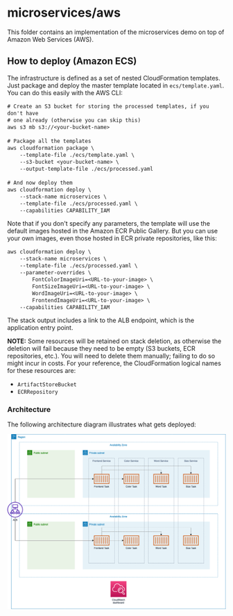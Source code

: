 # microservices/aws

This folder contains an implementation of the microservices demo on top of Amazon Web Services (AWS).

## How to deploy (Amazon ECS)

The infrastructure is defined as a set of nested CloudFormation templates. Just package and deploy the master template located in `ecs/template.yaml`. You can do this easily with the AWS CLI:

```
# Create an S3 bucket for storing the processed templates, if you don't have
# one already (otherwise you can skip this)
aws s3 mb s3://<your-bucket-name>

# Package all the templates
aws cloudformation package \
	--template-file ./ecs/template.yaml \
	--s3-bucket <your-bucket-name> \
	--output-template-file ./ecs/processed.yaml

# And now deploy them
aws cloudformation deploy \
	--stack-name microservices \
	--template-file ./ecs/processed.yaml \
	--capabilities CAPABILITY_IAM
```

Note that if you don't specify any parameters, the template will use the default images hosted in the Amazon ECR Public Gallery. But you can use your own images, even those hosted in ECR private repositories, like this:

```
aws cloudformation deploy \
	--stack-name microservices \
	--template-file ./ecs/processed.yaml \
	--parameter-overrides \
		FontColorImageUri=<URL-to-your-image> \
		FontSizeImageUri=<URL-to-your-image> \
		WordImageUri=<URL-to-your-image> \
		FrontendImageUri=<URL-to-your-image> \
	--capabilities CAPABILITY_IAM
```

The stack output includes a link to the ALB endpoint, which is the application entry point.

**NOTE:** Some resources will be retained on stack deletion, as otherwise the deletion will fail because they need to be empty (S3 buckets, ECR repositories, etc.). You will need to  delete them manually; failing to do so might incur in costs. For your reference, the CloudFormation logical names for these resources are:

* `ArtifactStoreBucket`
* `ECRRepository`

### Architecture

The following architecture diagram illustrates what gets deployed:

![arch diagram](./arch_diagram.png)
